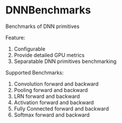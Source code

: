 # DNNBenchmarks
Benchmarks of DNN primitives

Feature:

1. Configurable
2. Provide detailed GPU metrics
3. Separatable DNN primitives benchmarking

Supported Benchmarks:

1. Convolution forward and backward
2. Pooling forward and backward
3. LRN forward and backward
4. Activation forward and backward
5. Fully Connected forward and backward
6. Softmax forward and backward
